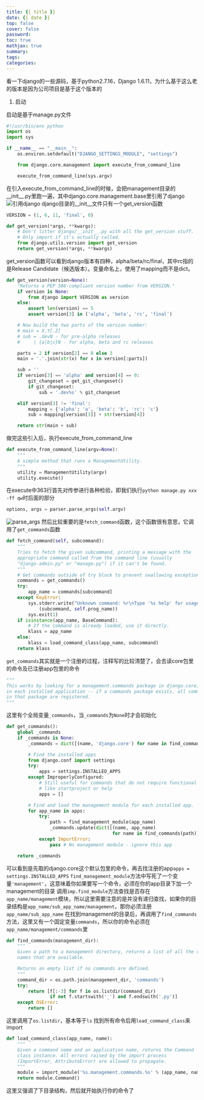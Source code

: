 ```yaml
--- 
title: {{ title }} 
date: {{ date }}
top: false
cover: false
password:
toc: true 
mathjax: true 
summary: 
tags: 
categories: 
---
```


看一下django的一些源码，基于python2.7.16，Django 1.6.11，为什么基于这么老的版本是因为公司项目是基于这个版本的

1. 启动

启动是基于manage.py文件

```python
#!/usr/bin/env python
import os
import sys

if __name__ == "__main__":
    os.environ.setdefault("DJANGO_SETTINGS_MODULE", "settings")

    from django.core.management import execute_from_command_line

    execute_from_command_line(sys.argv)
```

在引入execute_from_command_line的时候，会把management目录的__init__.py里跑一遍，其中django.core.management.base里引用了django
![引用django](image/2020-12-24-17-44-08.png)
django目录的__init__文件只有一个get_version函数

```python
VERSION = (1, 6, 11, 'final', 0)

def get_version(*args, **kwargs):
    # Don't litter django/__init__.py with all the get_version stuff.
    # Only import if it's actually called.
    from django.utils.version import get_version
    return get_version(*args, **kwargs)
```

get_version函数可以看到django版本有四种，alpha/beta/rc/final，其中rc指的是Release Candidate（候选版本）。变量命名上，使用了mapping而不是dict。

```python
def get_version(version=None):
    "Returns a PEP 386-compliant version number from VERSION."
    if version is None:
        from django import VERSION as version
    else:
        assert len(version) == 5
        assert version[3] in ('alpha', 'beta', 'rc', 'final')

    # Now build the two parts of the version number:
    # main = X.Y[.Z]
    # sub = .devN - for pre-alpha releases
    #     | {a|b|c}N - for alpha, beta and rc releases

    parts = 2 if version[2] == 0 else 3
    main = '.'.join(str(x) for x in version[:parts])

    sub = ''
    if version[3] == 'alpha' and version[4] == 0:
        git_changeset = get_git_changeset()
        if git_changeset:
            sub = '.dev%s' % git_changeset

    elif version[3] != 'final':
        mapping = {'alpha': 'a', 'beta': 'b', 'rc': 'c'}
        sub = mapping[version[3]] + str(version[4])

    return str(main + sub)
```

做完这些引入后，执行execute_from_command_line

```python
def execute_from_command_line(argv=None):
    """
    A simple method that runs a ManagementUtility.
    """
    utility = ManagementUtility(argv)
    utility.execute()
```

在execute中363行首先对传参进行各种检验，即我们执行`python manage.py xxx -ff qw`时后面的部分

```python
options, args = parser.parse_args(self.argv)
```

 ![parse_args](image/2020-12-29-21-27-29.png)
 然后比较重要的是`fetch_command`函数，这个函数很有意思，它调用了`get_commands`函数

```python
def fetch_command(self, subcommand):
    """
    Tries to fetch the given subcommand, printing a message with the
    appropriate command called from the command line (usually
    "django-admin.py" or "manage.py") if it can't be found.
    """
    # Get commands outside of try block to prevent swallowing exceptions
    commands = get_commands()
    try:
        app_name = commands[subcommand]
    except KeyError:
        sys.stderr.write("Unknown command: %r\nType '%s help' for usage.\n" % \
            (subcommand, self.prog_name))
        sys.exit(1)
    if isinstance(app_name, BaseCommand):
        # If the command is already loaded, use it directly.
        klass = app_name
    else:
        klass = load_command_class(app_name, subcommand)
    return klass
```

`get_commands`其实就是一个注册的过程，注释写的比较清楚了，会去读core包里的命令及已注册app包里的命令

```python
"""
This works by looking for a management.commands package in django.core, and
in each installed application -- if a commands package exists, all commands
in that package are registered.
"""
```

这里有个全局变量`_commands`，当`_commands`为`None`时才会初始化

```python
def get_commands():
    global _commands
    if _commands is None:
        _commands = dict([(name, 'django.core') for name in find_commands(__path__[0])])

        # Find the installed apps
        from django.conf import settings
        try:
            apps = settings.INSTALLED_APPS
        except ImproperlyConfigured:
            # Still useful for commands that do not require functional settings,
            # like startproject or help
            apps = []

        # Find and load the management module for each installed app.
        for app_name in apps:
            try:
                path = find_management_module(app_name)
                _commands.update(dict([(name, app_name)
                                       for name in find_commands(path)]))
            except ImportError:
                pass # No management module - ignore this app

    return _commands
```

可以看到是先取的django.core这个默认包里的命令，再去找注册的app`apps = settings.INSTALLED_APPS`
`find_management_module`方法中写死了一个变量`'management'`，这意味着你如果要写一个命令，必须在你的app目录下加一个management的目录
调用`imp.find_module`方法查找是否存在`app_name/management`模块，所以这里需要注意的是并没有递归查找，如果你的目录结构是`app_name/sub_app_name/management`，那你必须注册`app_name/sub_app_name`
在找到management的目录后，再调用了`find_commands`方法，这里又有一个固定变量`commands`，所以你的命令必须在`app_name/management/commands`里

```python
def find_commands(management_dir):
    """
    Given a path to a management directory, returns a list of all the command
    names that are available.

    Returns an empty list if no commands are defined.
    """
    command_dir = os.path.join(management_dir, 'commands')
    try:
        return [f[:-3] for f in os.listdir(command_dir)
                if not f.startswith('_') and f.endswith('.py')]
    except OSError:
        return []
```

这里调用了`os.listdir`，基本等于`ls`
找到所有命令后用`load_command_class`来import

```python
def load_command_class(app_name, name):
    """
    Given a command name and an application name, returns the Command
    class instance. All errors raised by the import process
    (ImportError, AttributeError) are allowed to propagate.
    """
    module = import_module('%s.management.commands.%s' % (app_name, name))
    return module.Command()
```

这里又强调了下目录结构，然后就开始执行你的命令了
